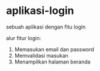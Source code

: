 # aplikasi-login
sebuah aplikasi dengan fitu login

alur fitur login:
1. Memasukan email dan password
2. Memvalidasi masukan
3. Menampilkan halaman beranda
